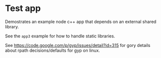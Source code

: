 # Test app

Demostrates an example node c++ app that depends on an external shared library.

See the `app3` example for how to handle static libraries.

See https://code.google.com/p/gyp/issues/detail?id=315 for gory details about rpath decisions/defaults for gyp on linux.